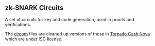 ## zk-SNARK Circuits

A set of circuits for key and code generation, used in proofs and verifications.

The [circom] files are cleaned up versions of those in [Tornado Cash Nova] which are under [ISC license](https://en.wikipedia.org/wiki/ISC_license).

[circom]: https://github.com/iden3/circom
[Tornado Cash Nova]: https://github.com/tornadocash/tornado-nova/tree/master/circuits
